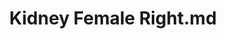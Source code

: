 ---
title: Kidney Female Right.md
release_version: v1.2
model_type: ref-organs
description: '[This reference organ](https://hubmapconsortium.github.io/ccf/pages/ccf-3d-reference-library.html) was created using data from the Visible Human Female, provided by the National Library of Medicine. Changes include removing the renal calyces and renal papillae and adding them to the ureter model per subject matter expert input. '
creators:
  - 0000-0003-4066-7531
  - 0000-0002-3333-5646
project_leads:
  - 0000-0002-3321-6137
reviewers:
  - 0000-0001-9198-5498
  - 0000-0003-2804-127X
creation_date: 2022-05-06T00:00:00
license: CC BY 4.0
publisher:  HuBMAP 
funder:  National Institutes of Health 
award_number:  OT2OD026671 
hubmap_id:  HBM487.ZGCW.688 
datatable: vh_f_kidney_r.glb
doi: https://doi.org/10.48539/HBM487.ZGCW.688
---